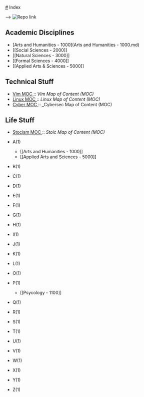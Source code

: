[#](#.md) Index

--> ![Repo link](https://github.com/antonemking/Zettelkasten.git)

## Academic Disciplines
- [Arts and Humanities - 1000](Arts and  Humanities - 1000.md)
- [[Social Sciences - 2000]]
- [[Natural Sciences - 3000]]
- [[Formal Sciences - 4000]]
- [[Applied Arts & Sciences - 5000]]
 

## Technical Stuff

- [Vim MOC ](202208110032.md):: _Vim Map of Content (MOC)_
- [Linux MOC ](202208141811.md):: _Linux Map of Content (MOC)_
- [Cyber MOC ](202208141819.md):: _Cybersec Map of Content (MOC)

## Life Stuff

- [Stocism MOC ](202208110131.md):: _Stoic Map of Content (MOC)_


- A(1)
    * [[Arts and Humanities - 1000]]
    * [[Applied Arts and Sciences - 5000]]  
- B(1)
- C(1)
- D(1)
- E(1)
- F(1)
- G(1)
- H(1)
- I(1)
- J(1)
- K(1)
- L(1)
- O(1)
- P(1)
    * [[Psycology - 1100]]
- Q(1)
- R(1)
- S(1)
- T(1)
- U(1)
- V(1)
- W(1)
- X(1)
- Y(1)
- Z(1)







 









